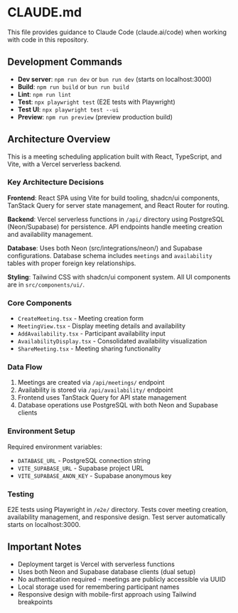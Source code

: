 # CLAUDE.md

This file provides guidance to Claude Code (claude.ai/code) when working with code in this repository.

## Development Commands

- **Dev server**: `npm run dev` or `bun run dev` (starts on localhost:3000)
- **Build**: `npm run build` or `bun run build` 
- **Lint**: `npm run lint`
- **Test**: `npx playwright test` (E2E tests with Playwright)
- **Test UI**: `npx playwright test --ui`
- **Preview**: `npm run preview` (preview production build)

## Architecture Overview

This is a meeting scheduling application built with React, TypeScript, and Vite, with a Vercel serverless backend.

### Key Architecture Decisions

**Frontend**: React SPA using Vite for build tooling, shadcn/ui components, TanStack Query for server state management, and React Router for routing.

**Backend**: Vercel serverless functions in `/api/` directory using PostgreSQL (Neon/Supabase) for persistence. API endpoints handle meeting creation and availability management.

**Database**: Uses both Neon (src/integrations/neon/) and Supabase configurations. Database schema includes `meetings` and `availability` tables with proper foreign key relationships.

**Styling**: Tailwind CSS with shadcn/ui component system. All UI components are in `src/components/ui/`.

### Core Components

- `CreateMeeting.tsx` - Meeting creation form
- `MeetingView.tsx` - Display meeting details and availability
- `AddAvailability.tsx` - Participant availability input
- `AvailabilityDisplay.tsx` - Consolidated availability visualization
- `ShareMeeting.tsx` - Meeting sharing functionality

### Data Flow

1. Meetings are created via `/api/meetings/` endpoint
2. Availability is stored via `/api/availability/` endpoint
3. Frontend uses TanStack Query for API state management
4. Database operations use PostgreSQL with both Neon and Supabase clients

### Environment Setup

Required environment variables:
- `DATABASE_URL` - PostgreSQL connection string
- `VITE_SUPABASE_URL` - Supabase project URL  
- `VITE_SUPABASE_ANON_KEY` - Supabase anonymous key

### Testing

E2E tests using Playwright in `/e2e/` directory. Tests cover meeting creation, availability management, and responsive design. Test server automatically starts on localhost:3000.

## Important Notes

- Deployment target is Vercel with serverless functions
- Uses both Neon and Supabase database clients (dual setup)
- No authentication required - meetings are publicly accessible via UUID
- Local storage used for remembering participant names
- Responsive design with mobile-first approach using Tailwind breakpoints